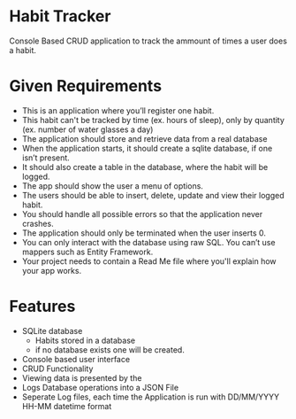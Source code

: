 # Habit Tracker
Console Based CRUD application to track the ammount of times a user does a habit.

# Given Requirements
 - This is an application where you’ll register one habit.
 - This habit can't be tracked by time (ex. hours of sleep), only by quantity (ex. number of water glasses a day)
 - The application should store and retrieve data from a real database
 - When the application starts, it should create a sqlite database, if one isn’t present.
 - It should also create a table in the database, where the habit will be logged.
 - The app should show the user a menu of options.
 - The users should be able to insert, delete, update and view their logged habit.
 - You should handle all possible errors so that the application never crashes.
 - The application should only be terminated when the user inserts 0.
 - You can only interact with the database using raw SQL. You can’t use mappers such as Entity Framework.
 - Your project needs to contain a Read Me file where you'll explain how your app works.

# Features
 - SQLite database
   - Habits stored in a database
   - if no database exists one will be created.
 - Console based user interface
 - CRUD Functionality
 - Viewing data is presented by the
 - Logs Database operations into a JSON File
 - Seperate Log files, each time the Application is run with DD/MM/YYYY HH-MM datetime format
   
